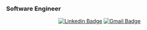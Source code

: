 ### Software Engineer

<div align=center>

[![Linkedin Badge](https://img.shields.io/badge/-LinkedIn-blue?style=flat-square&logo=Linkedin&logoColor=white&link=https://www.linkedin.com/in/chanho-kong-4a520134/)](https://www.linkedin.com/in/chanho-kong-4a520134/) 
[![Gmail Badge](https://img.shields.io/badge/-Gmail-d14836?style=flat-square&logo=Gmail&logoColor=white&link=mailto:tpchanho@gmail.com)](mailto:tpchanho@gmail.com)

</div>

